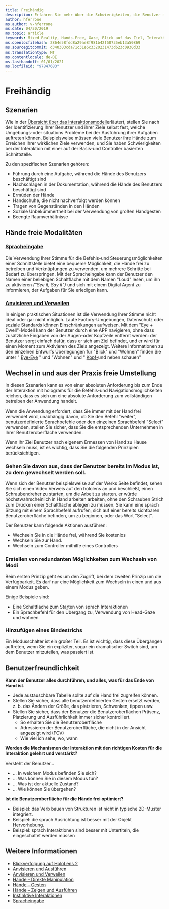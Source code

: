 ```yaml
---
title: Freihändig
description: Erfahren Sie mehr über die Schwierigkeiten, die Benutzer mit einer Hand-und Controller Schnittstelle haben können, und über verschiedene Freihand freie Alternativen.
author: hferrone
ms.author: v-hferrone
ms.date: 04/20/2019
ms.topic: article
keywords: Mixed Reality, Hands-Free, Gaze, Blick auf das Ziel, Interaktion, Entwurf, Mixed Reality-Headset, Windows Mixed Reality-Headset, Virtual Reality-Headset, hololens, mrtk, Mixed Reality Toolkit, Spracheingabe, Benutzerfreundlichkeit
ms.openlocfilehash: 2864e58fdd8a29ae8f981b42f50735eb13a50869
ms.sourcegitcommit: d340303cda71c31e6c3320231473d623c0930d33
ms.translationtype: MT
ms.contentlocale: de-DE
ms.lasthandoff: 01/01/2021
ms.locfileid: "97847683"
---
```

# <a name="hands-free"></a>Freihändig

## <a name="scenarios"></a>Szenarien

Wie in der [Übersicht über das Interaktionsmodell](interaction-fundamentals.md)erläutert, stellen Sie nach der Identifizierung Ihrer Benutzer und ihrer Ziele selbst fest, welche Umgebungs-oder situations Probleme bei der Ausführung ihrer Aufgaben auftreten können. Beispielsweise müssen viele Benutzer ihre Hände zum Erreichen Ihrer wirklichen Ziele verwenden, und Sie haben Schwierigkeiten bei der Interaktion mit einer auf der Basis-und Controller basierten Schnittstelle.

Zu den spezifischen Szenarien gehören: 
* Führung durch eine Aufgabe, während die Hände des Benutzers beschäftigt sind
* Nachschlagen in der Dokumentation, während die Hände des Benutzers beschäftigt sind
* Ermüden der Hände
* Handschuhe, die nicht nachverfolgt werden können
* Tragen von Gegenständen in den Händen
* Soziale Unbekümmertheit bei der Verwendung von großen Handgesten
* Beengte Raumverhältnisse

## <a name="hands-free-modalities"></a>Hände freie Modalitäten

### <a name="voice-input"></a>[Spracheingabe](voice-input.md)

Die Verwendung Ihrer Stimme für die Befehls-und Steuerungsmöglichkeiten einer Schnittstelle bietet eine bequeme Möglichkeit, die Hände frei zu betreiben und Verknüpfungen zu verwenden, um mehrere Schritte bei Bedarf zu überspringen. Mit der Spracheingabe kann der Benutzer den Namen einer beliebigen Schaltfläche mit dem Namen "Loud" lesen, um ihn zu aktivieren _("See it, Say it")_ und sich mit einem Digital Agent zu informieren, der Aufgaben für Sie erledigen kann.

### <a name="gaze-and-dwell"></a>[Anvisieren und Verweilen](gaze-and-dwell.md)

In einigen praktischen Situationen ist die Verwendung Ihrer Stimme nicht ideal oder gar nicht möglich. Laute Factory-Umgebungen, Datenschutz oder soziale Standards können Einschränkungen aufweisen. Mit dem "Eye + Dwell"-Modell kann der Benutzer durch eine APP navigieren, ohne dass zusätzliche Eingaben von der Augen-oder Kopfzeile entfernt werden: der Benutzer sorgt einfach dafür, dass er sich am Ziel befindet, und er wird für einen Moment zum Aktivieren des Ziels angezeigt. Weitere Informationen zu den einzelnen Entwurfs Überlegungen für "Blick" und "Wohnen" finden Sie unter " [Eye-Eye](gaze-and-dwell-eyes.md) " und "Wohnen" und " [Kopf-](gaze-and-dwell-head.md)und neben schauen"

## <a name="transitioning-in-and-out-of-hands-free"></a>Wechsel in und aus der Praxis freie Umstellung

In diesen Szenarien kann es von einer absoluten Anforderung bis zum Ende der Interaktion mit holograms für die Befehls-und Navigationsmöglichkeiten reichen, dass es sich um eine absolute Anforderung zum vollständigen betreiben der Anwendung handelt. 

Wenn die Anwendung erfordert, dass Sie immer mit der Hand frei verwendet wird, unabhängig davon, ob Sie den Befehl "weiter", benutzerdefinierte Sprachbefehle oder den einzelnen Sprachbefehl "Select" verwenden, stellen Sie sicher, dass Sie die entsprechenden Unternehmen in Ihrer Benutzeroberfläche verwenden. 

Wenn Ihr Ziel Benutzer nach eigenem Ermessen von Hand zu Hause wechseln muss, ist es wichtig, dass Sie die folgenden Prinzipien berücksichtigen.

### <a name="assume-the-user-is-already-in-the-mode-that-they-want-to-switch-to"></a>Gehen Sie davon aus, dass der Benutzer bereits im Modus ist, zu dem gewechselt werden soll.
Wenn sich der Benutzer beispielsweise auf der Werks Seite befindet, sehen Sie sich einen Video Verweis auf den hololens an und beschließt, einen Schraubendreher zu starten, um die Arbeit zu starten. er würde höchstwahrscheinlich in Hand arbeiten arbeiten, ohne den Schrauben Strich zum Drücken einer Schaltfläche ablegen zu müssen. Sie kann eine sprach Sitzung mit einem Sprachbefehl aufrufen, sich auf einer bereits sichtbaren Benutzeroberfläche befinden, um zu beginnen, oder das Wort "Select".

Der Benutzer kann folgende Aktionen ausführen: 
* Wechseln Sie in die Hände frei, während Sie kostenlos
* Wechseln Sie zur Hand.
* Wechseln zum Controller mithilfe eines Controllers 

### <a name="create-redundant-ways-to-switch-modes"></a>Erstellen von redundanten Möglichkeiten zum Wechseln von Modi

Beim ersten Prinzip geht es um den Zugriff, bei dem zweiten Prinzip um die Verfügbarkeit. Es darf nur eine Möglichkeit zum Wechseln in einen und aus einem Modus geben. 

Einige Beispiele sind: 
* Eine Schaltfläche zum Starten von sprach Interaktionen
* Ein Sprachbefehl für den Übergang zu, Verwendung von Head-Gaze und wohnen

### <a name="add-a-dash-of-drama"></a>Hinzufügen eines Bindestrichs

Ein Modusschalter ist ein großer Teil. Es ist wichtig, dass diese Übergängen auftreten, wenn Sie ein expliziter, sogar ein dramatischer Switch sind, um dem Benutzer mitzuteilen, was passiert ist. 

## <a name="usability-checklist"></a>Benutzerfreundlichkeit

**Kann der Benutzer alles durchführen, und alles, was für das Ende von Hand ist.**
* Jede austauschbare Tabelle sollte auf die Hand frei zugreifen können.
* Stellen Sie sicher, dass alle benutzerdefinierten Gesten ersetzt werden, z. b. das Ändern der Größe, das platzieren, Schwenken, tippen usw.
* Stellen Sie sicher, dass der Benutzer die Benutzeroberflächen Präsenz, Platzierung und Ausführlichkeit immer sicher kontrolliert.
    * So erhalten Sie die Benutzeroberfläche
    * Adressieren der Benutzeroberfläche, die nicht in der Ansicht angezeigt wird (FOV)
    * Wie viel ich sehe, wo, wann

**Werden die Mechanismen der Interaktion mit den richtigen Kosten für die Interaktion gelehrt und verstärkt?**

Versteht der Benutzer...
* ... In welchem Modus befinden Sie sich?
* ... Was können Sie in diesem Modus tun?
* ... Was ist der aktuelle Zustand?
* ... Wie können Sie übergehen?
    
**Ist die Benutzeroberfläche für die Hände frei optimiert?**   

* Beispiel: das Verb bauen von Strukturen ist nicht in typische 2D-Muster integriert.
* Beispiel: die sprach Ausrichtung ist besser mit der Objekt Hervorhebung.
* Beispiel: sprach Interaktionen sind besser mit Untertiteln, die eingeschaltet werden müssen

## <a name="see-also"></a>Weitere Informationen

* [Blickverfolgung auf HoloLens 2](eye-tracking.md)
* [Anvisieren und Ausführen](gaze-and-commit.md)
* [Anvisieren und Verweilen](gaze-and-dwell.md)
* [Hände – Direkte Manipulation](direct-manipulation.md)
* [Hände – Gesten](gaze-and-commit.md#composite-gestures)
* [Hände – Zeigen und Ausführen](point-and-commit.md)
* [Instinktive Interaktionen](interaction-fundamentals.md)
* [Spracheingabe](voice-input.md)

